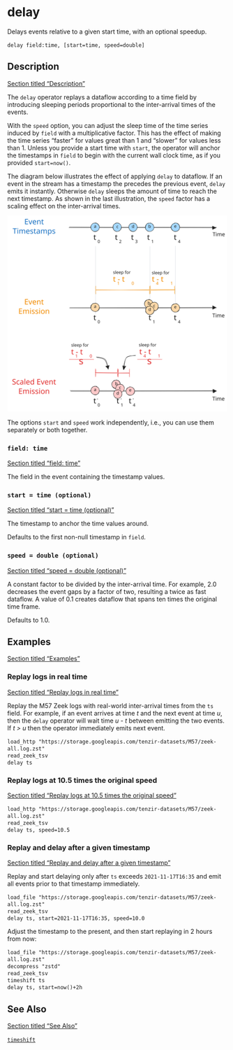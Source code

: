 # delay

Delays events relative to a given start time, with an optional speedup.

```tql
delay field:time, [start=time, speed=double]
```

## Description

[Section titled “Description”](#description)

The `delay` operator replays a dataflow according to a time field by introducing sleeping periods proportional to the inter-arrival times of the events.

With the `speed` option, you can adjust the sleep time of the time series induced by `field` with a multiplicative factor. This has the effect of making the time series “faster” for values great than 1 and “slower” for values less than 1. Unless you provide a start time with `start`, the operator will anchor the timestamps in `field` to begin with the current wall clock time, as if you provided `start=now()`.

The diagram below illustrates the effect of applying `delay` to dataflow. If an event in the stream has a timestamp the precedes the previous event, `delay` emits it instantly. Otherwise `delay` sleeps the amount of time to reach the next timestamp. As shown in the last illustration, the `speed` factor has a scaling effect on the inter-arrival times.

![Delay](/_astro/delay.excalidraw.BSSAawE0_19DKCs.svg)

The options `start` and `speed` work independently, i.e., you can use them separately or both together.

### `field: time`

[Section titled “field: time”](#field-time)

The field in the event containing the timestamp values.

### `start = time (optional)`

[Section titled “start = time (optional)”](#start--time-optional)

The timestamp to anchor the time values around.

Defaults to the first non-null timestamp in `field`.

### `speed = double (optional)`

[Section titled “speed = double (optional)”](#speed--double-optional)

A constant factor to be divided by the inter-arrival time. For example, 2.0 decreases the event gaps by a factor of two, resulting a twice as fast dataflow. A value of 0.1 creates dataflow that spans ten times the original time frame.

Defaults to 1.0.

## Examples

[Section titled “Examples”](#examples)

### Replay logs in real time

[Section titled “Replay logs in real time”](#replay-logs-in-real-time)

Replay the M57 Zeek logs with real-world inter-arrival times from the `ts` field. For example, if an event arrives at time *t* and the next event at time *u*, then the `delay` operator will wait time *u - t* between emitting the two events. If *t > u* then the operator immediately emits next event.

```tql
load_http "https://storage.googleapis.com/tenzir-datasets/M57/zeek-all.log.zst"
read_zeek_tsv
delay ts
```

### Replay logs at 10.5 times the original speed

[Section titled “Replay logs at 10.5 times the original speed”](#replay-logs-at-105-times-the-original-speed)

```tql
load_http "https://storage.googleapis.com/tenzir-datasets/M57/zeek-all.log.zst"
read_zeek_tsv
delay ts, speed=10.5
```

### Replay and delay after a given timestamp

[Section titled “Replay and delay after a given timestamp”](#replay-and-delay-after-a-given-timestamp)

Replay and start delaying only after `ts` exceeds `2021-11-17T16:35` and emit all events prior to that timestamp immediately.

```tql
load_file "https://storage.googleapis.com/tenzir-datasets/M57/zeek-all.log.zst"
read_zeek_tsv
delay ts, start=2021-11-17T16:35, speed=10.0
```

Adjust the timestamp to the present, and then start replaying in 2 hours from now:

```tql
load_file "https://storage.googleapis.com/tenzir-datasets/M57/zeek-all.log.zst"
decompress "zstd"
read_zeek_tsv
timeshift ts
delay ts, start=now()+2h
```

## See Also

[Section titled “See Also”](#see-also)

[`timeshift`](/reference/operators/timeshift)